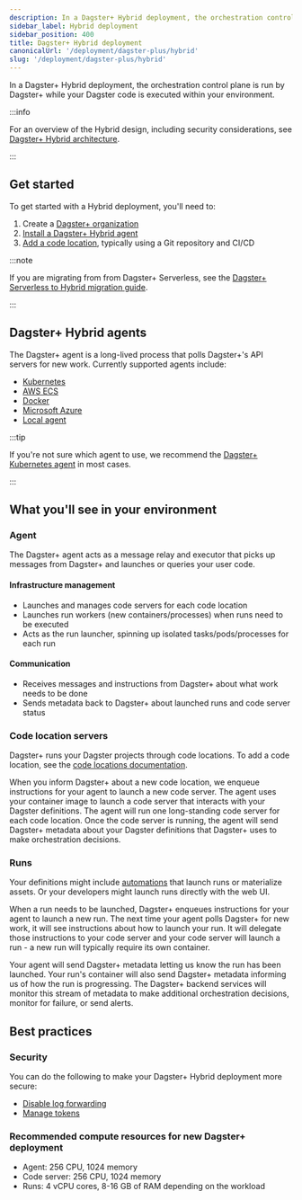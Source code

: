 ```yaml
---
description: In a Dagster+ Hybrid deployment, the orchestration control plane is run by Dagster+ while your Dagster code is executed within your environment.
sidebar_label: Hybrid deployment
sidebar_position: 400
title: Dagster+ Hybrid deployment
canonicalUrl: '/deployment/dagster-plus/hybrid'
slug: '/deployment/dagster-plus/hybrid'
---
```


In a Dagster+ Hybrid deployment, the orchestration control plane is run by Dagster+ while your Dagster code is executed within your environment.

:::info

For an overview of the Hybrid design, including security considerations, see [Dagster+ Hybrid architecture](/deployment/dagster-plus/hybrid/architecture).

:::

## Get started

To get started with a Hybrid deployment, you'll need to:

1. Create a [Dagster+ organization](https://dagster.cloud/signup)
2. [Install a Dagster+ Hybrid agent](#dagster-hybrid-agents)
3. [Add a code location](/deployment/code-locations), typically using a Git repository and CI/CD

:::note

If you are migrating from from Dagster+ Serverless, see the [Dagster+ Serverless to Hybrid migration guide](/migration/serverless-to-hybrid).

:::

## Dagster+ Hybrid agents

The Dagster+ agent is a long-lived process that polls Dagster+'s API servers for new work. Currently supported agents include:

- [Kubernetes](/deployment/dagster-plus/hybrid/kubernetes)
- [AWS ECS](/deployment/dagster-plus/hybrid/amazon-ecs/new-vpc)
- [Docker](/deployment/dagster-plus/hybrid/docker)
- [Microsoft Azure](/deployment/dagster-plus/hybrid/azure)
- [Local agent](/deployment/dagster-plus/hybrid/local)

:::tip

If you're not sure which agent to use, we recommend the [Dagster+ Kubernetes agent](/deployment/dagster-plus/hybrid/kubernetes) in most cases.

:::

## What you'll see in your environment

### Agent

The Dagster+ agent acts as a message relay and executor that picks up messages from Dagster+ and launches or queries your user code.

#### Infrastructure management

- Launches and manages code servers for each code location
- Launches run workers (new containers/processes) when runs need to be executed
- Acts as the run launcher, spinning up isolated tasks/pods/processes for each run

#### Communication

- Receives messages and instructions from Dagster+ about what work needs to be done
- Sends metadata back to Dagster+ about launched runs and code server status

### Code location servers

Dagster+ runs your Dagster projects through code locations. To add a code location, see the [code locations documentation](/deployment/code-locations).

When you inform Dagster+ about a new code location, we enqueue instructions for your agent to launch a new code server. The agent uses your container image to launch a code server that interacts with your Dagster definitions. The agent will run one long-standing code server for each code location. Once the code server is running, the agent will send Dagster+ metadata about your Dagster definitions that Dagster+ uses to make orchestration decisions.

### Runs

Your definitions might include [automations](/guides/automate) that launch runs or materialize assets. Or your developers might launch runs directly with the web UI.

When a run needs to be launched, Dagster+ enqueues instructions for your agent to launch a new run. The next time your agent polls Dagster+ for new work, it will see instructions about how to launch your run. It will delegate those instructions to your code server and your code server will launch a run - a new run will typically require its own container.

Your agent will send Dagster+ metadata letting us know the run has been launched. Your run's container will also send Dagster+ metadata informing us of how the run is progressing. The Dagster+ backend services will monitor this stream of metadata to make additional orchestration decisions, monitor for failure, or send alerts.

## Best practices

### Security

You can do the following to make your Dagster+ Hybrid deployment more secure:

- [Disable log forwarding](/deployment/dagster-plus/management/customizing-agent-settings#disabling-compute-logs)
- [Manage tokens](/deployment/dagster-plus/management/tokens/agent-tokens)

### Recommended compute resources for new Dagster+ deployment

- Agent: 256 CPU, 1024 memory
- Code server: 256 CPU, 1024 memory
- Runs: 4 vCPU cores, 8-16 GB of RAM depending on the workload
